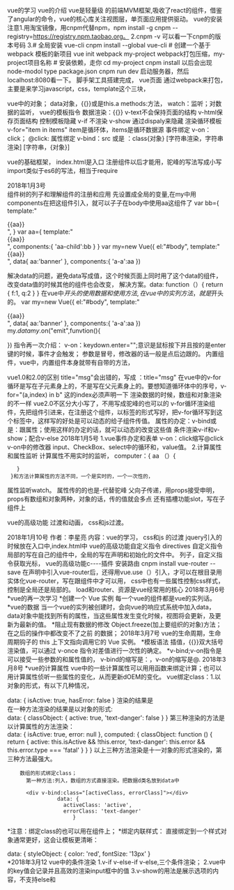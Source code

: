    vue的学习
   vue的介绍
vue是轻量级 的前端MVM框架,吸收了react的组件，借鉴了angular的命令，vue的核心库关注视图层，单页面应用提供驱动。
vue的安装
   注意1.用淘宝镜像，用cnpm代替npm，npm install -g cnpm --registry=https://registry.npm.taobao.org。
    2.cnpm -v 可以看一下cnpm的版本号码
    3.# 全局安装 vue-cli
		cnpm install --global vue-cli
		# 创建一个基于 webpack 模板的新项目
		vue init webpack my-project
		webpack打包压缩，my-project项目名称
		# 安装依赖，走你
		cd my-project
		cnpm install  以后会出现node-modol
		type package.json
		cnpm run dev  启动服务器，然后localhost:8080看一下。
脚手架工具搭建完成，
vue页面
   通过webpack来打包，主要是来学习javascript，css，template这个三块，
   
vue中的对象；
  data对象，{{}}或是this.a
  methods:方法，
  watch：监听；对数据的监听，
vue的模板指令
 数据渲染：{{}} v-text不会保持页面的结构     v-html保存页面结构
 控制模板隐藏
   v-if 不渲染
   v-show  通过dispaly来隐藏
 渲染循环模板
   v-for="item in items"
   item是循环体，items是循环数据源
 事件绑定
   v-on：click；
   @click:
 属性绑定
   v-bind：src
        或是 ：class{对象} [字符串渲染，字符串渲染] [字符串，{对象}]
        
 vue的基础框架，
   index.html是入口
   注册组件以后才能用，驼峰的写法写成小写
   import类似于es6的写法，相当于require
 
 2018年1月3号     
   组件树的列子和理解组件的注册和应用
   先设置成全局的变量,在my中用components在把这组件引入，就可以子子在body中使用aa这组件了
   var bb={
      template:"<div>{{aa}}<div>",
     }
   var aa={
      template:"<div>{{aa}}<div>",
       components:{
           'aa-child':bb
         }
     }
   var my=new Vue({
          el:"#body",
          template:"<div>{{aa}}<div>",
          data{
            aa:'banner'
          },
          components:{
            'a-a':aa
         })
 
 解决data的问题，避免data写成值，这个时候页面上同时用了这个data的组件，改变data值的时候其他的组件也会改变，
 解决方案。data: function（）{
			     return {
			        f:1,
			        q:2
			       }
			     }
 在vue中$开头的使用数据和使用方法,在vue中的实列方法，就是$开头的。
 var my=new Vue({
          el:"#body",
          template:"<div>{{aa}}<div>",
          data{
            aa:'banner'
          },
          components:{
            'a-a':aa
         })
 my.$data
 my.$on("emit",funvtion(){
 
 })
 指令再一次介绍：
 v-on：keydown.enter="";意识是鼠标按下并且按的是enter键的时候，事件才会触发；
 参数是冒号，修改器的话一般是点后边跟的。
 内置组件，vue中，<component :is=""></component>内置组件本身就带有自带的方法，
 
 vue1.0和2.0的区别
 title="msg"会出错的，写成    ：title="msg"
 在vue中的v-for循环是写在子元素身上的，不是写在父元素身上的。要想知道循环体中的序号，v-for="(a,index) in b" 这的index必须声明一下
 渲染数据的时候，数组和对象渲染的不一样
 vue2.0不区分大小写了，不用写成驼峰的也可以的
v-for循环渲染组件，先把组件引进来，在注册这个组件，以标签的形式写好，把v-for循环写到这个标签中，这样写的好处是可以动态的给子组件传值。
 属性的办定：v-bind或是：跟属性；使用这样的办定的话，就可以动态的改变这些值
 条件渲染v-if和v-show；配合v-else
 2018年1月5号
  1.vue事件办定和表单
   v-on：click缩写@click
   v-on中的修改器
   input、CheckBox、select中的循环和，value值。
  2.计算属性和属性监听
     计算属性不用实时的监听，
     computer：{
       aa （）{
       
       }
     }和方法计算属性的方法不同，一个是实时的，一个一次性的，
  属性监听watch。
  属性传的的也是-代替驼峰
     父向子传递，用props接受申明，props有数组和对象两种，对象的话，传的值就会多点
    还有插槽功能slot，写在子组件上
    
vue的高级功能
   过渡和动画， 
 css和js过渡。
 
 2018年1月10号
作者：李星亮
内容：vue的学习，
css和js 的过渡
jquery引入的时候放在入口中,index.html中
vue的高级功能自定义指令
directives
自定义指令局部的写在自己的组件中，全局的写在声明和初始化的文件中。
列子，自定义指令获取光标，
vue的高级功能c----插件
安装路由
cnpm install vue-router --save
在声明中引入vue-router后，还得用vue.use（）引入，才可以在根目录用
实体化vue-router，写在跟组件中才可以用，
css中也有一些属性控制css样式，控制是全局还是局部的。
load和router、资源是vue经常用的核心
    2018年3月6号
 *vue的再一次学习
   *创建一个 Vue 实例
          每一个vue的组件都是vue的实列话。
   *vue的数据
        当一个vue的实列被创建时，会向vue的响应式系统中加入data，data对象中能找到所有的属性，当这些属性发生变化时候，视图将会更新，及更新为最新的值。
   *阻止现有数据的修改
    Object.freeze(加上要组织的对象)方法；在之后的操作中都改变不了之前 的数据；
    2018年3月7号
    vue的生命周期，生命周期钩子的 this 上下文指向调用它的 Vue 实例。
  *模板语法
       插值，{{}}双大括号渲染值，可以通过 v-once 指令对差值进行一次性的确定。
   *v-bind;v-on指令是可以接受一些参数的和属性值的，
    v-bind的缩写是：，v-on的缩写是@.
    2018年3月8号
   *vue的计算属性
    vue中的一些计算属性可以用用函数来绑定计算；也可以用计算属性侦听一些属性的变化，从而更新dOEM的变化。
    vue绑定class：1.以对象的形式，有以下几种情况，
                  <div class="static"
                        v-bind:class="{ active: isActive, 'text-danger': hasError }">
                  </div>
                  data: {
					  isActive: true,
					  hasError: false
					}
				   渲染的结果是<div class="static active"></div>
				  在一种方法渲染的结果是以对象的形式:
				  <div v-bind:class="classObject"></div>
						data: {
						  classObject: {
						    active: true,
						    'text-danger': false
						  }
						}
				 第三种渲染的方法是以计算属性的方法渲染：
				  <div v-bind:class="classObject"></div>
						data: {
						  isActive: true,
						  error: null
						},
						computed: {
						  classObject: function () {
						    return {
						      active: this.isActive && !this.error,
						      'text-danger': this.error && this.error.type === 'fatal'
						    }
						  }
						}
				   以上三种方法渲染是十一对象的形式渲染的，第三种方法最强大。
				   
		数组的形式绑定class；
		  第一种方法:列入，数组的方式直接渲染。把数据d类名放到data中
		  
		  <div v-bind:class="[activeClass, errorClass]"></div>
					data: {
					  activeClass: 'active',
					  errorClass: 'text-danger'
					     }
   *注意：绑定class的也可以用在组件上；
   *绑定内联样式：
     直接绑定到一个样式对象通常更好，这会让模板更清晰：
	<div v-bind:style="styleObject"></div>
	   data: {
		    styleObject: {
		       color: 'red',
		       fontSize: '13px'
		      }  
   *2018年3月12
       vue中的条件渲染
         1.v-if v-else-if v-else,三个条件渲染；
         2.vue中的key值会记录并且高效的渲染input框中的值
         3.v-show的用法是展示选项的内容，不支持else和<template>；
         v-show和v-if的区别：
                     一般来说，v-if 有更高的切换开销，而 v-show 有更高的初始渲染开销。因此，如果需要非常频繁地切换， 
                     则使用 v-show 较好；如果在运行时条件很少改变，则使用 v-if 较好。
         v-if和v-for的区别；
                同时使用时，v-for比v-if有更好的优先级；
        vue中的列表渲染
          v-for="item of items"中的of可以用in替代，并且渲染的时候还可以用index值
                 也可以用v-for中的item来迭代和渲染所要渲染的数据，也可以用（item，key）用key值来提供键值。
        *总结：
           <div v-for="(value, key, index) in object"></div>v-for中可以传三个值。
        vue中的数据更新检测
        
      vue的事件处理
        1.v-on监听dom事件，并在触发的时候，执行一些javascript；
                 事件处理的方法，也可以在v-on上办定一个方法，也可以直接调用；
        2.事件的修饰符，可以用一些修饰符来阻止事件的发生 ，修饰符是由点开头的在指令之后的，例如;修饰符是由点开头的;
        3.vue中的修饰符号有，点击事件只触发一次的修饰符，.once;
        4.v-model与表单事件办定，在v-model和input绑定的同时，可以将数据渲染到dom上；
   *2018年3月14号
        组件
        1.创建vue的实例：
          new vue（{
             el："#app",
          }）
        2.注册一个全局组件，可以使用这个方法：
          Vue.component('my-component', {
			  // 选项
			})
        3.注册一个局部组件，注意不是每个组件都有必要写成一个全局的组件，
          Vue.components('my-component', {
			  // 选项
			})
        4.DOM 模板解析注意事项 
                     使用<ul>、<ol>、<table>、<select>,把组件包裹在标签之中会获取不到，必须使用vue的特殊的属性is和写，列入：
                     <table>
						  <tr is="my-row"></tr>
					 </table>
       5.data必须是函数，如果是是三个相同的组件用的是一个data的话，这个时候，data就会被感染，
       6.组件之间的组合，父组件通过 prop 给子组件下发数据，子组件通过事件给父组件发送消息
       7.使用 Prop 传递数据；注意的是，在子组件中需要声明一下prop，然后像data一样把数据传递过去；
       8.动态的prop，可以使用v-bind来动态的绑定父组件的动态，
       9.面量语法 vs 动态语法，注意传递数值的时候，不能的当纯传递一个值，用v-bind的传递的话才是传递的那个值，而前者是传递的是一个字符。
       10.在根组件上对原声 的事件一个监听，v-on.native;
       11.非父子间的组件的通信，在vue文档中有一种解决的办法，
   2018年3月19号
            过渡和动画
        1.常用的过渡一般是css过渡，推荐对于仅使用 JavaScript 过渡的元素添加 v-bind:css="false"，Vue 会跳过 CSS 的检测。这也可以避免过渡过程中 CSS 的影响
       生产环境的部署
        
 //腾讯课堂的总结      
       vue的文档
                1.实列话vue对象的时候，vue中的v一定是大写，否则会报错；
                2.在html中调用methods时候用传入的值是字符串的形式，直接传入值的话会报错的；
                3.绑定属性用v-bind，有时候需要插入一个标签的时候用v-html来绑定；
             第五课 事件      
                    总结：点击事件，双击事件，鼠标事件，绑定事件的两种放法，
                  1.@：click错误的写法，@click正确的写法。
                  2.双击事件要注意的是v-on:dblclick；
              第六课 事件中的修饰符
                     总结：阻止一些事件的发生，vue中有一些特殊的修饰符；
               第七课 键盘事件以及键值修饰符；
                      总结：键盘的一些事件，keyup.enter按住anter键的时候才会触发这个方法；
               第八课  vue中的双向数据的绑定
                    总结：双向数据办定的话是有输入就有输出；
                1.有两种方法，v-model中绑定的是data中的属性；ref绑定属性的方法；
                2.双向数据绑定的一般是input，select，textarea；在这三种标签中经常出现；
               第九课   vue计算属性computed;非常中要的属性；
                    总结： 耗时，还有就是大量的搜索是会用到这个计算属性，一把就是用写在methods方法；
                                两者的不同之处就是计算属性分的非常明确，点击那个就是执行那个，而methods的方法测试点击一个所有的都会执行；
              第十课  vue动态的绑定css；
                     总结：绑定css，class后面跟的是对象，而这个对象要么事true，要么事flase；可以利用计算属性中的compClasses来给便签添加许多属性；
               第十一课  vue的指令
                     总结：v-if为假的时候，这个标签是不存在的，而且不会占位，为真的会出现；
                  v-show和v-if的区别是，一个占位一个不占位； 
              第十二课 v-for指令
                     总结：template使用这个标枪替换div，可以避免div的在页面上的多次出现；如果v-for循环的是数组中的很多对象，然后想拿这对象的里面的属性，可以
                                在循环这个对象；
              第十三课  vue中的实战demo；
                      总结：思路一定要清楚，分布来写列子；
               第十四课  实列多个 vue对象；
                      总结：在多个实列话的对象中，我们可以在其中一个实列话对象中改变其他实列话的属性；
                                 当人也可以在外边直接名字加上属性改；
               第十五课 vue初始组件的应用
                      总结 ：在组件中的data，每一次都返回，不建议在在外面建立一个公共的，这样会影响，点击一个，所有的都会改变；
            Vue.component()组件，可以方便的建立多个组件，然后在不同的位置调用；  
               第十六课  vue搭建脚手架CLI
                      总结：CLI就是vue的脚手架工具；使用loder的可以吧es6的语法变成es5的语法；
                                 进入桌面的命令行：cd %userprofile%\desktop回车后cd文件名字； 
               第十七课  介绍SRC文件流程及跟组件app
                      总结： 先index.html-----》main.js(实列话一个vue对象)---->app.vue(组件中的东西会插入根组件中)；
                                 子组件中的三大模板，模板，逻辑，样式；
               第十八课 vue组件嵌套
                      总结：组件引入的有两种方式，一是局部的组件，还就是全局的的组件的引入；
                                 局部引入组件的时候要注意，1.要引入。2.要注册。列入
             components：{"user":User}前面的user是要在根组件中引用的，后面的组User是你要注册的组件；自己写的组件的，名字不能和系统里面的标签一样；
               第十九课  组件css作用域；
                       总结： css中有个scope，这个写在style中的话，就是给对面的css加了一个标识，打开检查工具可以查找的；
               第二十课  实战demo(组件嵌套)
                       总结：组件嵌套的时候一定要注意组件实列话的时候，组件的name名字，父组件和子组件的要对应了，
               第二十一课 vue组件传值
                      总结：父组件向子组件传值的时候，在字组件中写上props，然后注意在父组件中的办定的那个值，v-bind：这个值是随便写，="这个值是写data中的数据"。当时注意在字组件
                      中写的时候，循环遍历的时候是写：v-bind：后面的值；
               第二十二课 vue传值和传应用
                       总结： 传值一般是字符串，boolean；传应用是数组和对象；
               第二十三课 事件传值子向父
                       总结：子向父传值的时候，注册一个事件，this.$emit("事件名字"，"所传的值")，在父节点中接受的时候v-on：这个名字是事件名字="起个名字（接受 的参数一定是$event）" ,
                                 接下来子父节点中写方法就可以了；      
               第二十四课  生命周期
                       总结: 从一个组件创建和销毁的一个过程就是生命周期；
               1.beforeCreate 没有创建组件的时候用这个方法，就是对data的里面的属性做一些处理
               2.created     组件创建好，当时dome没有弄好，在这个里面可获得网络的请求的接口；
                                    注意：没有“el”和template的话，生命周期都会结束；有一个就不会结束；
               3.beforeMount   虚拟的dome；
                                     注意： 在这之间的就是把模板编译完；在4执行完后，页面已经加载完了；
               4.mounted     
               5.beforeUpdate  组件子在更新之前调用的方法；
               6.updated       组件更新之后执行的方法，执行后页面已经展现出来了；
               9.beforeDestroy  销毁之前的调用；
               10.destroyed    销毁之后调用的方法；
                 第二十五课     vue的路由和http
                            总结：在vue中路由就是跳转；a便签点击就有请求，路由的不会这样；
                 1.  先进入目录，在引入路由，vue-router；
                 2.在main.js中引入路由；
                 3.使用Vue.use(VueRouter)和配置一下路由，参数是routes[{路径，跳转的组件}]，还有处理#号的问题。就是mode："history";
                 4.在实例化中在把路由rotuer写上；
                 5.在页面上跳转的时候不能用a标签，要用router-link这个双标签<router-link to="/这写的你要跳转的组件的名字">hellowoeld</router-link>
               http的总结
                 1.http://jsonplaceholder.typicode.com/地址
                 2.先引入Vue-resource安装上
                 3.在引入在使用； created(){
										this.$http.get("http://jsonplaceholder.typicode.com/users").then((data)=>{
										 this.chars=data.body;
											})
									  }
                  4.第三条是使用数据连接和渲染的一个小列子；
                     第二十六课 vue-x
                 https://ke.qq.com/user/index/index.html#cid=226569&tid=100267446&fr=2&term_id=100267446
                                 总结： vuex和vue的路由一样，也是vue的插件；
                 actions  state  Mutation在应用vue的时候要注意这三个点额动向；
                     第二十七课   安装json-server，来模拟后台造假数据；
               npm install json-server --save
                     第二十八课  图片的映射；
                     第二十九课  组件的总结：
                                     在写单选还是多选的组件上的遇到的问题；1.初始值的设置，2.效果的办定，：class="{css类名：判断的值.可能是一个方法里面传的值}"
                                           3.lodash函数的应用；  
                                           4.腾讯课堂看到第八课
 *es6的学习
        第一课：ECM的发展史
        第二课：声明变量，let和const
            1.在代码块，应用let的时候，先定义在使用，不然会报错的，没有预解析的说法。 
            2.不能重复定义变量
            3.for循环中，for循环是父级作用域，里面又有一个定义，这不算重复定义；
         const定义的变量不能修改，是常量；什么事常量，就是你已经很明确的东西了；
            1.const定义的值，之后不能修改，修改就会报错；(在一个块中不能修改值，在不同的块中可以的)
            2.es6中也有专门冻结的，Objectf.reeze("数组"，"对象")
    **解构赋值(数据交互)
            1.列如：let [a,b,c]=[1,2,3]
                       console.log(a,b,c)
            2.左右两边要保持结构一直；
             json
               let {name,age}={
                      name:"米斯特李"，
                      age:"18"
                     }
             3.结构的时候可以给默认的值
                lef [a,b,c="没有值"]=[1,2]
     **字符串模板
          ``字符串模板
                              优点：可以随意的换行；
                 `${变量的名字}`
                         关于字符串的一些东西
                             字符串查找
                str.indexOf(要找的东西) 返回 的是索引值（位置），没有找到返回的是 -1，
                str.includes(要找的东西)返回是true/false,有时候结合正则来应用。
                navigator.userAgent
                
                               判断浏览器 includes
                              字符串是否以谁开头
                str.startsWith(检测的值)   可以用来检测地址
                str.endsWith(检测的值)     可以用来检测后堆名字png jpg...
                str.repeat(重复的次数)      可以用来重复东西
                              填充字符串
                str.padStart(整个字符串的长度，填充的东西)  往前填充；
                str.padEnd(整个字符串的长度，填充的东西)  往后填充；
                
   ** 函数的变化
           1.  默认参数
	           function show({x=0,y=0}={}){
	             console.log(x,y)
	            }
	            show();
           2.函数的参数被定义了，不能在使用let const的声明；否则会报错的；
             function show(a=18){
                 let a=20；
	             console.log(a)
	            }
	            show();
           3.扩展运算符，三个点 ...  '可以把字符串变数组，还有就是把数组变成字符串'  当剩余参数的时候，放在最后；
                                 三个点也可以复制数组
                let a=[1,2,3]
                let b=[...a]; es6的用法 
                let c=Array.from(a) es5的复制数组；
                
           
           4.箭头函数
                ()=>箭头这边是return出来要写的；
                ()=>{
                                                    写语句
                     return
                 }
                                    注意：  this的问题，定义函数所在的对象，不在是运行环境所在的对象；
                                                  箭头函数中没有arguments，用`...`代替；
                                                  箭头函数不能当构造函数；
           5.数组
              forEach就是用老替代for循环的；
              let atr=["apple","orging","tomato"]
               atr.forEach(function(val,index,arr){
                  console.log(this,"值"，"下标"，"数组")
                  
               },123) 
               
               arr.map() 非常有用，坐数据交互‘映射（也就是一对一吧）’
                                                               正常情况下，需要配合return，返回一个新的数组；
                                                               如果没有返回值，相当于forEach
                                                             注意：要用map，一定要有返回值，列入，重新整理数据；
               arr.filte()过滤数组里面一些合格的数据，返回新的数组；
               
               arr.some()类似于查找，如果数组里面某一个条件符合，返回true；
               
               arr.every()数组里面所有查找元素都符合条件，才会返回true；
               
                                     以上这些都和forEach的用法一直的，一般第二个参数不会用的；用也是改变this的指针问题的；
               
               arr.reduce()从左到右，求数组的和、阶乘
               let arr=[2,3,2]
               let newArr=arr.reduce((prve,cur,index,arr)=>{
                 return Math.pow(prve,cur)
                                  或者
                 return prve**cur
               })
               
               arr.reduceRight()
               
        *ES2017新增的一个运算符；
                Math.pow(2,3)
                                 改为
                2**3
        *数组身上新增的，arr.keys()数组下标    arr.entries()数组某一项
             for(let [key,val] of arr.entries()){
             }
             
        *Array.from()
                                        作用：把类数组（获取一组元素，arguments..）转化成数
                                        个人观点：具备length这个东西，就靠谱；
                                                          可以把json对象转成成数组，但是必须要有length这个键值对；
        *Array.of()把一组值转成数组；
        *arr.find()找出符合第一个符合条件的数组的成员，如果没有找到，返回undefined；
            lef arr=[1,2,3,4]
            
            let A=arr.find((val,index,arr)=>{
              return val>3;
            }) 
             console.log(A)  
             
        *arr.findIndex()找的是第一个出现的位置             
        *arr.fill(填充东西，开始的位置，结束的位置)  
        *在ES62016增加的
             arr.includes() 有值的返回的是true； 
          
 *6对象简介语法以及对象新增
	     let name="misite"
	     let age="18"
	     let json={
	        name,
	        age,
	        show(){   //不能用箭头函数
	          return this.name
	        }
	      }
       * OBject.is("","")比较两个值是否相等
                          解决了NaN的问题，还就（+0，-0）
	   * Object.assign();
	             用途：
	                     用来合并对象那;
	                     也可以复制数组，对象等等；
		    let 新的对象=Object.assign({新的json的对象}，插入的目标对象...)  注意：后面的会覆盖前面的； 
	    *ES2017
		 	  Object.keys();
		 	  object.entries();
		 	  obeject.values();
		 	   列入：
		 	    let json={
		 	         a:1,
		 	         b:2
		 	      }
	        for(let key of Object.keys(json)){
	                                出来的就是key值
	           }
                      对象身上也可以加上...三个点
            
       Promise:承诺，许诺
                                      解决异步  传统的方式回调函数，事件；
               
                              语法 ：let promise=new Promise(function(resolve,reject){
                              resolve 成功回调
                              reject  失败回调
                           })
                     promise.then(res=>{
                                                             成功                                
                     }.erro=>{
                                                            失败
                     }
                     ).catch(res=>{
                                                             也是失败
                      })
            Promise.resolv("") 将现有的东西转化成一个promise的对象，resolve的状态，成功的状态
                new promise(resolv=>{
                   resolv ("")
                })
            
            Promise.reject("") 将现有的东西转化成一个promise的对象，reject的状态，失败的状态
 
				new promise((resolv,reject)=>{
				          rreject ("")
			          })
            Promise.all([a1,a2,a3]):把promise打包。扔到一个数组里面，打包完还是一个promise的对象；
                                                     必须确保，所有的promise的对象都是成功的对象；
            Promise.race([a1,a2,a3])只要有一个成功，就返回；
  
 *7模块化
       es6  统一了客户端和服务端 模块的话的应用；
                 注意：需要放到服务环境上去
           a）.如何定义模块化
                 export导出
                 
                 export {
                  a as  b,
                  aa as  bb
                 }
                 
           b）.如何使用模块化
                 import的引入
                  使用模块
            <script type="model"></script>
      import的特点：
          1）import的可以相对路径，也可以是绝对路径；
          2）import的模块只会导入一次，无论你引入多少次；
          3）import "../文件名字"  如果这么用，相当于引入文件；
          
          inport {a as b} from 引入文件的路径
                         有提升的效果，import会自动提升到顶部，首先执行；
       export 的 特点
          default 这个导出的不用加{}；其余的都的加{}；
                         
                         导出的模块，如果里面定时器改了，外边的模块也会改
       inport()动态的引入；默认的inport不能写在if等语句中；
                           返回值是promise对象；
           inport().then(red=>{
           
           })
	           优点：   按需加载
			      可以写if
			      可以写动态的路径
  8类的理解：
            类是什么：就是class
     es5之前：
       function Person(name,age){
         this.name=name;
         this.age=age;
       }
       pl.prototype.showName=function(){
         return `名字 ${this.name}`
       }
       let pl=new Person("米斯特李","age")
     es6的写法：
       clas Person(){
          constructor(name,age){
	          this.name=name;
	         this.age=age;
          }
           showe(){
              return `名字 ${this.name}`
           }
       }
       let pl=new Person("米斯特李","age")
           一点扩展；
        let a="meis"
        clas Person(){
          constructor(name,age){
	          this.name=name;
	         this.age=age;
          }
           showe(){
              return `名字 ${this.name}`
           }
           [a](){
           
           }
       }
       let pl=new Person("米斯特李","age") 
       console.log(pl.a())
    注意：es6中的class没有提升；
      fn.bind()矫正this； 
     现在的继承
       extends（）
       clas Person(){
          constructor(name,age){
	          this.name=name;
	         this.age=age;
          }
       }
       class student extends person{}  这样写的话，就继承了父元素身上的属性；
 *9数据类型；
         函数
      generator函数,解决异步，深度
      function * show(){
		yield
	}
	function* show(){
	}
	function *show(){
	}

	定义：
		function * gen(){
		    yield 'welcome';
		    yield 'to';
		    return '牧码人';
		}
	调用:
		let g1 = gen();
		g1.next();  // {value:'welcome', done:false}
		g1.next();  // {value:'to', done:false}
		g1.next();  // {value:'牧码人', done:true}

	上述调用，手动调用，麻烦

for .. of  自动遍历 generator

	return的东西，它不会遍历

generator不仅可以配合 for ... of ...

还可以:

1. 解构赋值:
	let [a, ...b] = gen();
2. 扩展运算符
	'...'

	console.log(...gen());
3. Array.from()
	console.log(Array.from(gen()));

generator结合 axios数据请求：

-----------------------------------------------
异步: 不连续，上一个操作没有执行完，下一个操作照样开始
同步: 连续执行，上一个操作没有执行完，下一个没法开始

关于异步，解决方案：
	a). 回调函数
	b). 事件监听
	c). 发布/订阅
	d). Promise对象

co....
-----------------------------------------------
ES2017,规定 async

	nodeJs

	读取文件  fs.readFile

	1. promise
	2. genrator
	3. async
--------------------------------------
async function fn(){  //表示异步，这个函数里面有异步任务
	let result = await  xxx	//表示后面结果需要等待
	
}
--------------------------------------
async特点:
	1. await只能放到async函数中
	2. 相比genrator语义化更强
	3. await后面可以是promise对象，也可以数字、字符串、布尔
	4. async函数返回是一个promise对象
	5. 只要await语句后面Promise状态变成 reject, 那么整个async函数会中断执行
--------------------------------------
如何解决async函数中抛出错误，影响后续代码:
	a). 
		try{吗，

		}catch(e){
			
		}
	b). promise本身catch
 --------------------------------------		
个人建议大家:
	try{
		let f1 = await readFile('data/a.txt');
		let f3 = await readFile('data/c.txt');
		let f2 = await readFile('data/b.txt');
	}catch(e){}
  --------------------------------------
       
  
  
         
 **node的基础知识；
     dir是列出当前文件下的目录；
     cd 进入相近的如的目录；
           目录
      .当前目录
       cd .. 回到上一级目录  
       md 文件夹名字  (创建件文件夹)
       rd 删除文件夹名字  (删除文件夹)
                 打开一个文件，直接输入文件夹的名字
         环境变量  
              当我们在命令行中打开文件或是调用一个程序时，系统会首先在当前目录下找个文件或是程序，
              如果找打了打开，如果没有找到，会去环境变量中去查找path的路径中去寻找，直到找到为至，否则会报错；
      
      所以我们需要把一些经常访问的文件或者程序添加到path的路径中，这样的话，我们可以在任意的位置和访问这个文件和程序；
       单线程和多线程 
     
webpack
	  介绍
	  安装
	  打包 （对css 的引入和应用；对js 的打包）
	  配置 
	 上线
	  压缩
	
	第三方插件
 
 https://www.nowcoder.com/courses  牛客网
 
现在状态；
  es6    的语法看了一遍；还有一部分   看完了；
  nodejs 看了一点
  webpack看了一部分
  
  jquery  看了一部分； attr 获取属性和改变属性的值；
  
  filter not has eq next prev  attr这几个方法应用；
  
  addClass removeClass width() innerWidth()宽度加padding  outerWidth()宽度加padding加border outerWidth(true)宽度+padidng+border+margin
  
  insertBefore()和before()的方法都是把某个节点插入到另一个节点之前；
  appendTo 和append向某个指定的标签中插入内容；
  remove（）移除某个节点；
  on（）是里面可以写json的形式写多种方法；还可以写自定义事件和off（）结束某个事件 
  once（）事件只执行一次；
    在jquery中，如果写了return false话，相当阻止默认事件和冒泡事件；
  offset().left的用法；获取元素到屏幕左边的距离；注意：如果是自身的到屏幕左边的距离的话，自身的padding和border不算加，只有margin加；
                     如果是有一个子元素到屏幕左边的距离的话，自身的padding和border不算，margin会加进去，单是父级元素的padding和border会加进去
                     
  position().left的用法；到屏幕左边的距离；如果自身没有定位；这个值就是0；如果有父级元素的话，就是就是父级元素的padding+border+margin;
                      如果自身定位的话，就可以自身的值；（父和子一样的）
  parent() 获取父元素；
  offsetParent()获取有定位的父元素；
  val（）获取有value的值
  size（）获取长度 
  each（function(下标，value值){}）循环，可以
  hover(function(){},function(){})
  show() hide() 显示隐藏；
  fadeIn fadeOut  淡入淡出；
     稍微高级的用法；
  get（）可以把jquery转化成原生；
  text()获取文本，html()获取获取标签加内容；
  jquery 中可以获取隐藏元素的属性值outsetWidth()
  
  remove() 和detach() 两个删除节点；前者删除后，是删除后，事件也跟着删除了。恢复不了的，后者删除的话，恢复后事件还可以用；比如就是删除节点后，然后在添加到
                            页面上；
  $(function(){})这个的意思是等页面上的dom加载完后，在加载js；等价于$(document).ready(function(){})
  window.onload=function(){}这个的意思是等页面的所有的加载完才执行js；
  parents();获取当前元素的所有祖先节点，参数可以是帅选功能；
  closest();获得最近的指定的祖先节点（包括自身的节点本身）必须写筛选的参数，只能找到一个；
  siblings()获取兄弟元素；
  clone()复制节点，里面可以接受一个参数；可以复制之前的操作行为clone（true）
  wrap（）给外层包装一层div
  wrapAll给外层包装一个；
  upwrap（）删除父级，不包括body元素的；
  slice（）截取时候的选择； ，
  animate（{属性值的}，时间，运动方式，回调函数）
  stop()方法，只会阻止当前方式运动；阻止所有运动的话，stop（true，true）第一参数是第一个动画运动完，阻止后面的运动，第二参数true的。瞬间完成第一个动画
        阻止后续的动画；
   finish（）立即停止所有的指定目标点；
   delay（）延迟的方法；
   delegate()事件委派的方法；利用的冒泡事件；
   undelegate阻止事件委托;
   trigger()主动触发事件；
   ev.date  ev.target
   
   $("div").on("click",{name:li},function(){
     console.log(ev.data.name)
     或者
     console.log(ev.target)
   })
   工具方法；
   $.type()判断基本类型；
   $.trim()去除空格；
   let arr=["1","2"]
   $.inArray("b",arr) b在arr数组中出现的位置；没有的话返回的是-1；
   $.proxy(函数名称，this要指向的对象)（）这个括号是要调用这个函数；改变this指向；
   let miaov=$.noConflict()防止冲突；
   $.makeArray()可以把类数组转化成数组；
   $.extend扩展工具下的一些方法；
   $.fn.extend()扩张jq对象下的形式
    获取鼠标的坐标；ev.pagex;
    原声js的数组的一些属性；
    
    substr（截取的位置，截取的位置）
    
    *项目app去哪了开始
      1.el 是接管标签中的内容；或是页面的dom   ;vue不支持ie8一下版本；
        vue中都是对数据的操作；也就是虚拟的dom的操作；因为dom会被一个属性值接受；就是el；
      2.应该听2-4    
        MVVM框架，就是对model的操作；
        MVP框架对dom的操作；
                  组件的话，局部组件和全局组件；全局组件的话是，子组件还接受数据，局部组件呢，要把组件注册到根组件中；
        v-bind：const=""可以接受父组件向子组件传值；
      3.vue.$destroy()销毁这个实列；
      4.生命周期函数就是vue实列在某一个时间点自动执行的函数；
                      分为以下几种情况：
            1.实列话的时候执行两个函数；
            2.判断el和template的时候，判断完后接下要执行的函数，一个是渲染模板，一个数据渲染的时候，
            3.接下来执行的函数就是销出这个实列话函数时候执行的函数，消除时执行的，和消除后执行的函数；
            4.{{}}插值表达式；v-text="name"；引号中值8不在是一个字符串，而是一段js表达式；
            5.v-"什么的"，后边跟的是js表达式；v-text的和{{}}一样的；v-html 的话可以过滤掉标签；
            6.计算属性有缓存机制的作用；
            7.计算属性中一个get 和set的方法；这个两个属性的话，一个设置一个改变；  
            8.对于这种点击展现和点击收缩的，一般取反就可以实现；：class={}加对象； 
            9.数组也可以添加样式；：class=[];         
            10.绑定样式可以通过对象，也可以通过属性；也可以通过：style="对象"
            11.v-if 和 v-else中间不能被其他的便签隔开；
            12.key值用来区别和标识不一样的；
            13.给数组和对象中添加和删除的数剧的 时候，直接操作对象，数据和页面上的一起变；
       5.组件使用的细节点；
            1.is="row"这个属性解决模板上出现bug的问题，tr中包含td的，还有就select中包含option的；
            2.vue中的data，在跟组件的时候可以跟一个对象，在子组件中的data必须是一个函数，并且返回所需要的值；
            3.ref这个属性值，加在标签中可以换获得 值。this.$refs.innerHTML;
       6.父子组件的传递
            1.父组件向子组件传值的话用属性props：['父组件上写的值']；字组件向父组件传值的话，用事件；$emit("事件"，参数)；
                                   值得注意的是，父子组件传值的时候，一定要注意数据的单项流；子组件不能改变父组件的值，需要改变的时候可以克隆一下数据；
       
        7.组件参数校验与非Props特性；
                             组件的校验注意的事项，数据类型的限制，在子组件中没有写父组件要传的值，可以在props中写一个默认值；还有就是可以写一个校验；
        8. 给组件上添加一个@click.native="事件"；就是可以触发原声的事件了；
        9. 非父子组件之间的传值（bus/总线/发布订阅模式/观察者模式） 
        10. 在vue中使用插槽；插槽只有一个，但是取名的插槽可以有很多个；
          vue中的作用域插槽； slot-scope="作用域 /iten"：这是在父组件中，子组件可以给父组件传的值；
                               这是在子组件中的插槽
             <slot v-for="inte of list" ：inte="iten"></slot>
             vue中的动态组件；
               <component :is="type"><component>
               v-once 这个属性可以提高静态页面的一些性能；
        11.vue 中的css动画；
             trastions标签包过起来，可以起一个name的名字，以便在css中代替v，这个时候的css有进入，有离开的，这几钟情况的；
        12.vue-cli脚手架中webpack配置基础文件详解        地址：https://segmentfault.com/a/1190000014804826  
        13.在vue中，点击出现，点击消失的时候，可以用this.a=!this.a取反；    css动画有进入和离开两种情况，加动画的时候就可以加到这两种情况中； 
        
        
        
        
        
              
                              
        原声的js中的一些东西；
        
        
        splice(添加或者是删除数组的下标，删除的个数，要添加的一些内容可以选择)
        $(".time_resertions_1 option:selected")选择要选中的那个option值
         Remarks(备注)       
       
   